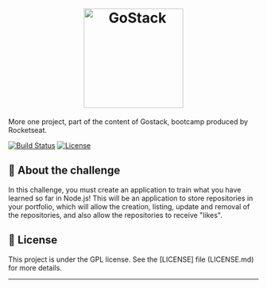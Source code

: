 <h1 align="center">
    <img alt="GoStack" src="https://rocketseat-cdn.s3-sa-east-1.amazonaws.com/bootcamp-header.png" width="200px" />
</h1>

More one project, part of the content of Gostack, bootcamp produced by Rocketseat.

[![Build Status](http://img.shields.io/travis/badges/badgerbadgerbadger.svg?style=plastic)](https://travis-ci.org/badges/badgerbadgerbadger)
[![License](http://img.shields.io/:license-gpl-gree.svg?style=plastic)](http://www.gnu.org)


## :rocket: About the challenge

In this challenge, you must create an application to train what you have learned so far in Node.js! This will be an application to store repositories in your portfolio, which will allow the creation, listing, update and removal of the repositories, and also allow the repositories to receive "likes".


## :memo: License

This project is under the GPL license. See the [LICENSE] file (LICENSE.md) for more details.

---
